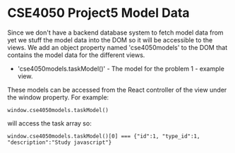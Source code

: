 # CSE4050 Project5 Model Data

Since we don't have a backend database system to fetch model data from yet we stuff the model
data into the DOM so it will be accessible to the views.  We add an object
property named 'cse4050models' to the DOM that contains the model data for the different views.

* 'cse4050models.taskModel()' - The model for the problem 1 - example view.

These models can be accessed from the React controller of the view under the window property.
For example:

    window.cse4050models.taskModel()

will access the task array so:

    window.cse4050models.taskModel()[0] === {"id":1, "type_id":1, "description":"Study javascript"}
